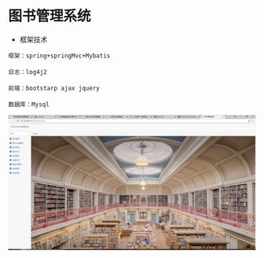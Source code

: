# 图书管理系统
- 框架技术
```
框架：spring+springMvc+Mybatis

日志：log4j2

前端：bootstarp ajax jquery

数据库：Mysql
```
![```](https://github.com/longyt/StudySpace/blob/master/image/QQ%E6%88%AA%E5%9B%BE20180613172340.png)
